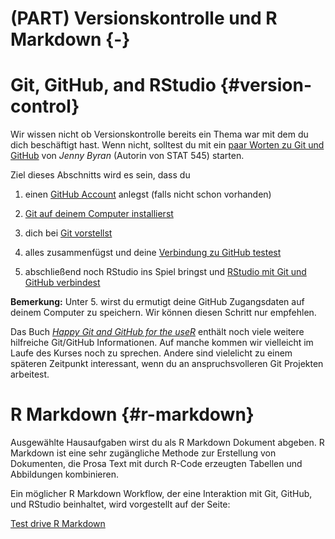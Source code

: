# (PART) Versionskontrolle und R Markdown  {-} 




# Git, GitHub, and RStudio {#version-control}

<!--Original content: https://stat545.com/git08_claim-stat545-repo.html-->

Wir wissen nicht ob Versionskontrolle bereits ein Thema war mit dem du dich beschäftigt hast. Wenn nicht, solltest du mit ein [paar Worten zu Git und GitHub](https://happygitwithr.com/big-picture.html) von *Jenny Byran* (Autorin von STAT 545) starten.

Ziel dieses Abschnitts wird es sein, dass du

1. einen [GitHub Account](https://happygitwithr.com/github-acct.html) anlegst (falls nicht schon vorhanden)

2. [Git auf deinem Computer installierst](https://happygitwithr.com/install-git.html)

3. dich bei [Git vorstellst](https://happygitwithr.com/hello-git.html)

4. alles zusammenfügst und deine [Verbindung zu GitHub testest](https://happygitwithr.com/push-pull-github.html)

5. abschließend noch RStudio ins Spiel bringst und [RStudio mit Git und GitHub verbindest](https://happygitwithr.com/rstudio-git-github.html)


**Bemerkung:** Unter 5. wirst du ermutigt deine GitHub Zugangsdaten auf deinem Computer zu speichern. Wir können diesen Schritt nur empfehlen.

Das Buch [*Happy Git and GitHub for the useR*](https://happygitwithr.com/) enthält noch viele weitere hilfreiche Git/GitHub Informationen. Auf manche kommen wir vielleicht im Laufe des Kurses noch zu sprechen. Andere sind vielelicht zu einem späteren Zeitpunkt interessant, wenn du an anspruchsvolleren Git Projekten arbeitest.



# R Markdown {#r-markdown}

<!--Original content: https://stat545.com/block007_first-use-rmarkdown.html-->

Ausgewählte Hausaufgaben wirst du als R Markdown Dokument abgeben. R Markdown ist eine sehr zugängliche Methode zur Erstellung von Dokumenten, die Prosa Text mit durch R-Code erzeugten Tabellen und Abbildungen kombinieren.

Ein möglicher R Markdown Workflow, der eine Interaktion mit Git, GitHub, und RStudio beinhaltet, wird vorgestellt auf der Seite:

[Test drive R Markdown](https://happygitwithr.com/rmd-test-drive.html)
